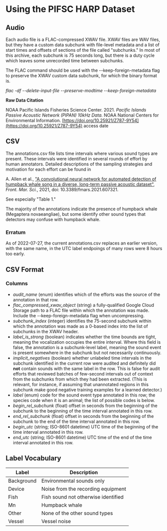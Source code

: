 # Using the PIFSC HARP Dataset

## Audio

Each audio file is a FLAC-compressed XWAV file. XWAV files are WAV files, but
they have a custom data subchunk with file-level metadata and a list of start
times and offsets of sections of the file called "subchunks." In most of this
archive, each subchunk is 75 seconds long, but there is a duty cycle which
leaves some unrecorded time between subchunks.

The FLAC command should be used with the --keep-foreign-metadata flag to
preserve the XWAV custom data subchunk, for which the binary format is.


*flac -df --delete-input-file --preserve-modtime --keep-foreign-metadata <path to file>*


**Raw Data Citation**

NOAA Pacific Islands Fisheries Science Center. 2021. *Pacific Islands Passive Acoustic Network (PIPAN) 10kHz Data.*
NOAA National Centers for Environmental Information. [https://doi.org/10.25921/Z787-9Y54](https://doi.org/10.25921/Z787-9Y54) access date

## CSV

The annotations.csv file lists time intervals where various sound types are
present. These intervals were identified in several rounds of effort by human
annotators. Detailed descriptions of the sampling strategies and motivation for
each effort can be found in

A. Allen et al., ["A convolutional neural network for automated detection of
humpback whale song in a diverse, long-term passive acoustic
dataset"](https://www.frontiersin.org/articles/10.3389/fmars.2021.607321),
*Front. Mar. Sci.*, 2021, doi: 10.3389/fmars.2021.607321.

See especially "Table 1."

The majority of the annotations indicate the presence of humpback whale
(Megaptera novaeangliae), but some identify other sound types that detectors may
confuse with humpback whale.

### Erratum
As of 2022-07-27, the current annotations.csv replaces an earlier version, with
the same name, in the UTC label endpoings of many rows were 8 hours too early.

## CSV Format

### Columns

*   *audit_name* (enum) identifies which of the efforts was the source of the
    annotation in that row.
*   *flac_compressed_xwav_object* (string) a fully-qualified Google Cloud
    Storage path to a FLAC file within which the annotation was made. Include
    the --keep-foreign-metadata flag when uncompressing.
*   *subchunk_index* (integer) identifies the 75-second subchunk within which
    the annotation was made as a 0-based index into the list of subchunks in the
    XWAV header.
*   *label_is_strong* (boolean) indicates whether the time bounds are tight,
    meaning the vocalization occupies the entire interval. Where this field is
    false, the annotation is a subchunk-level label, meaning the sound event is
    present somewhere in the subchunk but not necessarily continuously.
*   *implicit_negatives* (boolean) whether unlabeled time intervals in the
    subchunk identified in the current row were audited and definitely did
    **not** contain sounds with the same label in the row. This is false for
    audit efforts that reviewed batches of few-second intervals out of context
    from the subchunks from which they had been extracted. (This is relevant,
    for instance, if assuming that unannotated regions in this subchunk make
    good negative training examples for a learned detector.)
*   *label* (enum) code for the sound event type annotated in this row; the
    species code when it is an animal; the list of possible codes is below.
*   *begin_rel_subchunk* (float) offset in seconds from the beginning of the
    subchunk to the beginning of the time interval annotated in this row.
*   *end_rel_subchunk* (float) offset in seconds from the beginning of the
    subchunk to the end of the time interval annotated in this row.
*   *begin_utc* (string; ISO-8601 datetime) UTC time of the beginning of the
    time interval annotated in this row.
*   *end_utc* (string; ISO-8601 datetime) UTC time of the end of the time
    interval annotated in this row.

## Label Vocabulary

Label        | Description
------------ | --------------------------------------
Background   | Environmental sounds only
Device       | Noise from the recording equipment
Fish         | Fish sound not otherwise identified
Mn           | Humpback whale
Other        | None of the other sound types
Vessel       | Vessel noise
